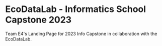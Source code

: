 # EcoDataLab - Informatics School Capstone 2023
Team E4's Landing Page for 2023 Info Capstone in collaboration with the EcoDataLab.
